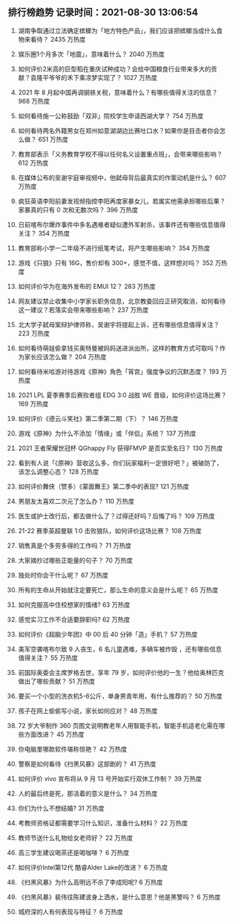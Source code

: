 
## 排行榜趋势 记录时间：2021-08-30 13:06:54
  
  1. 湖南争取通过立法确定槟榔为「地方特色产品」，我们应该把槟榔当成什么食物来看待？ 2435 万热度
    
  2. 娱乐圈1个月多次「地震」，意味着什么？ 2040 万热度
    
  3. 如何评价2米高的巨型稻在重庆试种成功？会给中国粮食行业带来多大的贡献？袁隆平爷爷的禾下乘凉梦实现了？ 1027 万热度
    
  4. 2021 年 8 月起中国再调钢铁关税，意味着什么？有哪些值得关注的信息？ 968 万热度
    
  5. 如何看待施一公称鼓励「双非」院校学生申请西湖大学？ 754 万热度
    
  6. 如何看待两名外籍男女在郑州如意湖湖边比赛吐口水？如果你是目击者你会怎么做？ 651 万热度
    
  7. 教育部表示「义务教育学校不得以任何名义设置重点班」，会带来哪些影响？ 612 万热度
    
  8. 在媒体公布的吴谢宇庭审视频中，他弑母背后最真实的作案动机是什么？ 607 万热度
    
  9. 疯狂英语李阳前妻发视频指控李阳再度家暴女儿，若属实他需承担哪些后果？家暴真的只有 0 次和无数次吗？ 396 万热度
    
  10. 日前喀布尔爆炸事件中多名遇难者疑似遭外军射杀，该事件还有哪些信息值得关注？ 354 万热度
    
  11. 教育部称小学一二年级不进行纸笔考试，将产生哪些影响？ 354 万热度
    
  12. 游戏《只狼》只有 16G，售价却有 300+，感觉不值，这样想对吗？ 352 万热度
    
  13. 如何评价华为在海外发布的 EMUI 12？ 283 万热度
    
  14. 网友建议禁止收集中小学家长职务信息，北京教委回应正研究取消，如何看待这一建议？若落实会带来哪些影响？ 237 万热度
    
  15. 北大学子弑母案辩护律师称，吴谢宇将提起上诉，还有哪些信息值得关注？ 223 万热度
    
  16. 如何看待萌娃偷拿钱买奥特曼被妈妈送进派出所，这样的教育方式可取吗？作为家长应该怎么做？ 204 万热度
    
  17. 如何看待米哈游对待游戏《原神》角色「宵宫」强度争议的沉默态度？ 193 万热度
    
  18. 2021 LPL 夏季赛季后赛败者组 EDG 3:0 战胜 WE 晋级，如何评价这场比赛？ 169 万热度
    
  19. 如何评价《德云斗笑社》第二季第二期（下）？ 146 万热度
    
  20. 游戏《原神》为什么不添加「情缘」或「伴侣」系统？ 137 万热度
    
  21. 2021 王者荣耀世冠杯 QGhappy Fly 获得FMVP 是否实至名归？ 130 万热度
    
  22. 看到有人说「《原神》营收这么多，你们玩家福利一定很好吧？」被破防了，该怎么调整心态？ 128 万热度
    
  23. 如何评价舞侠（赞多）《蒙面舞王》第二季中的表现? 121 万热度
    
  24. 男朋友太喜欢二次元了怎么办？ 110 万热度
    
  25. 医生或护士改行后，都去做什么了？过得还好吗？后悔了吗？ 109 万热度
    
  26. 21-22 赛季英超曼联 1:0 击败狼队，如何评价这场比赛？ 108 万热度
    
  27. 销售真是个多劳多得的工作吗？ 71 万热度
    
  28. 大家摘抄过哪些正能量的句子？ 70 万热度
    
  29. 独处时你会干什么呢？ 67 万热度
    
  30. 所有的生命从开始就注定要死亡，那么生命的意义会是什么呢？ 65 万热度
    
  31. 如何克服高中住校想家的情绪? 63 万热度
    
  32. 感觉实习工作不合适要辞职吗? 62 万热度
    
  33. 如何评价《超脑少年团》中 00 后 40 分钟「造」手机？ 57 万热度
    
  34. 美军空袭喀布尔致 9 人丧生，6 名儿童遇难，多辆车被炸毁 ，还有哪些信息值得关注？ 55 万热度
    
  35. 前国际奥委会主席罗格去世，享年 79 岁，如何评价他的一生？他给奥林匹克做出了哪些贡献？ 51 万热度
    
  36. 要买一个小型的洗衣机5-6公斤，单身男青年用，有什么推荐的？ 50 万热度
    
  37. 孩子在网上偷偷写小说，家长如何应对？ 48 万热度
    
  38. 72 岁大爷制作 360 页图文说明教老年人用智能手机，智能手机适老化需在哪些方面改进？ 45 万热度
    
  39. 你电脑里哪款软件堪称惊艳？ 42 万热度
    
  40. 警察是如何看待《扫黑风暴》这部剧的？ 41 万热度
    
  41. 如何评价 vivo 宣布将从 9 月 13 号开始实行双休工作制？ 39 万热度
    
  42. 人的最后终是死，那活着的意义是什么？ 34 万热度
    
  43. 你们为什么不想结婚? 31 万热度
    
  44. 考教师资格证都需要学习什么知识，准备什么材料？ 22 万热度
    
  45. 教师节送什么礼物给女老师好？ 22 万热度
    
  46. 高三学生建议喝茶还是喝咖啡？ 6 万热度
    
  47. 如何评价Intel第12代 酷睿Alder Lake的改进？ 6 万热度
    
  48. 《扫黑风暴》为什么高明远不杀了李成阳呢? 6 万热度
    
  49. 《扫黑风暴》裴伟往陈建波身上洒水，是什么意思？他是黑警吗？ 6 万热度
    
  50. 城府深的人有何表现与特征？ 6 万热度
    